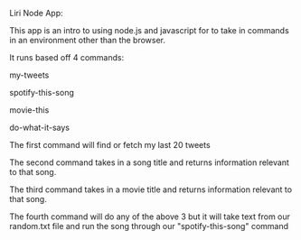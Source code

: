 Liri Node App:

This app is an intro to using node.js and javascript for to take in commands in an environment other than the browser. 

It runs based off 4 commands:

my-tweets

spotify-this-song

movie-this

do-what-it-says

The first command will find or fetch my last 20 tweets

The second command takes in a song title and returns information relevant to that song. 

The third command takes in a movie title and returns information relevant to that song. 

The fourth command will do any of the above 3 but it will take text from our random.txt file and run the song through our "spotify-this-song" command


